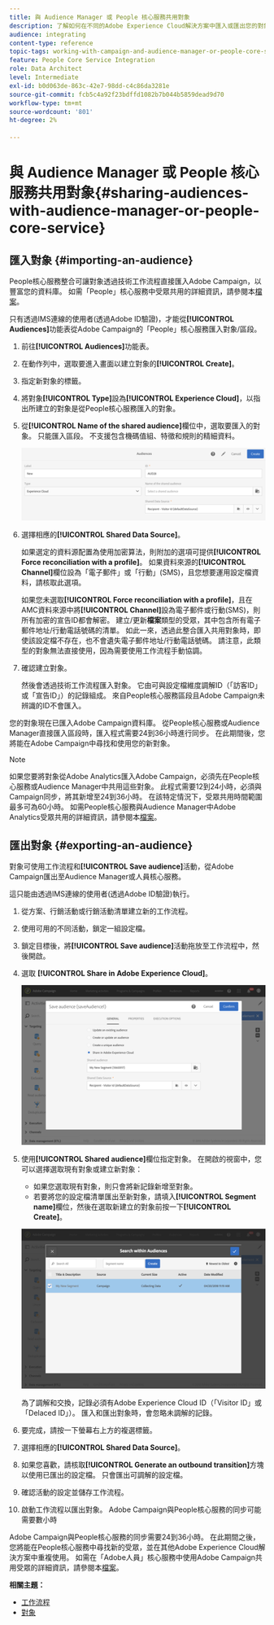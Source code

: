 ```yaml
---
title: 與 Audience Manager 或 People 核心服務共用對象
description: 了解如何在不同的Adobe Experience Cloud解決方案中匯入或匯出您的對象。
audience: integrating
content-type: reference
topic-tags: working-with-campaign-and-audience-manager-or-people-core-service
feature: People Core Service Integration
role: Data Architect
level: Intermediate
exl-id: b0d063de-863c-42e7-98dd-c4c86da3281e
source-git-commit: fcb5c4a92f23bdffd1082b7b044b5859dead9d70
workflow-type: tm+mt
source-wordcount: '801'
ht-degree: 2%

---
```


# 與 Audience Manager 或 People 核心服務共用對象{#sharing-audiences-with-audience-manager-or-people-core-service}

## 匯入對象 {#importing-an-audience}

People核心服務整合可讓對象透過技術工作流程直接匯入Adobe Campaign，以豐富您的資料庫。 如需「People」核心服務中受眾共用的詳細資訊，請參閱本[檔案](https://experienceleague.adobe.com/docs/analytics/components/segmentation/segmentation-workflow/seg-publish.html)。

只有透過IMS連線的使用者(透過Adobe ID驗證)，才能從&#x200B;**[!UICONTROL Audiences]**&#x200B;功能表從Adobe Campaign的「People」核心服務匯入對象/區段。

1. 前往&#x200B;**[!UICONTROL Audiences]**&#x200B;功能表。
1. 在動作列中，選取要進入畫面以建立對象的&#x200B;**[!UICONTROL Create]**。
1. 指定新對象的標籤。
1. 將對象&#x200B;**[!UICONTROL Type]**&#x200B;設為&#x200B;**[!UICONTROL Experience Cloud]**，以指出所建立的對象是從People核心服務匯入的對象。
1. 從&#x200B;**[!UICONTROL Name of the shared audience]**&#x200B;欄位中，選取要匯入的對象。 只能匯入區段。 不支援包含機碼值組、特徵和規則的精細資料。

   ![](assets/aam_import_audience.png)

1. 選擇相應的&#x200B;**[!UICONTROL Shared Data Source]**。

   如果選定的資料源配置為使用加密算法，則附加的選項可提供&#x200B;**[!UICONTROL Force reconciliation with a profile]**。 如果資料來源的&#x200B;**[!UICONTROL Channel]**&#x200B;欄位設為「電子郵件」或「行動」(SMS)，且您想要運用設定檔資料，請核取此選項。

   如果您未選取&#x200B;**[!UICONTROL Force reconciliation with a profile]**，且在AMC資料來源中將&#x200B;**[!UICONTROL Channel]**&#x200B;設為電子郵件或行動(SMS)，則所有加密的宣告ID都會解密。 建立/更新&#x200B;**檔案**&#x200B;類型的受眾，其中包含所有電子郵件地址/行動電話號碼的清單。 如此一來，透過此整合匯入共用對象時，即使該設定檔不存在，也不會遺失電子郵件地址/行動電話號碼。 請注意，此類型的對象無法直接使用，因為需要使用工作流程手動協調。

1. 確認建立對象。

   然後會透過技術工作流程匯入對象。 它由可與設定檔維度調解ID（「訪客ID」或「宣告ID」）的記錄組成。 來自People核心服務區段且Adobe Campaign未辨識的ID不會匯入。

您的對象現在已匯入Adobe Campaign資料庫。 從People核心服務或Audience Manager直接匯入區段時，匯入程式需要24到36小時進行同步。 在此期間後，您將能在Adobe Campaign中尋找和使用您的新對象。

>[!NOTE]
>
>如果您要將對象從Adobe Analytics匯入Adobe Campaign，必須先在People核心服務或Audience Manager中共用這些對象。 此程式需要12到24小時，必須與Campaign同步，將其新增至24到36小時。 在該特定情況下，受眾共用時間範圍最多可為60小時。 如需People核心服務與Audience Manager中Adobe Analytics受眾共用的詳細資訊，請參閱本[檔案](https://experienceleague.adobe.com/docs/analytics/components/segmentation/segmentation-workflow/seg-publish.html)。

## 匯出對象 {#exporting-an-audience}

對象可使用工作流程和&#x200B;**[!UICONTROL Save audience]**&#x200B;活動，從Adobe Campaign匯出至Audience Manager或人員核心服務。

這只能由透過IMS連線的使用者(透過Adobe ID驗證)執行。

1. 從方案、行銷活動或行銷活動清單建立新的工作流程。
1. 使用可用的不同活動，鎖定一組設定檔。
1. 鎖定目標後，將&#x200B;**[!UICONTROL Save audience]**&#x200B;活動拖放至工作流程中，然後開啟。
1. 選取 **[!UICONTROL Share in Adobe Experience Cloud]**。

   ![](assets/aam_save_audience_activity.png)

1. 使用&#x200B;**[!UICONTROL Shared audience]**&#x200B;欄位指定對象。 在開啟的視窗中，您可以選擇選取現有對象或建立新對象：

   * 如果您選取現有對象，則只會將新記錄新增至對象。
   * 若要將您的設定檔清單匯出至新對象，請填入&#x200B;**[!UICONTROL Segment name]**&#x200B;欄位，然後在選取新建立的對象前按一下&#x200B;**[!UICONTROL Create]**。

   ![](assets/aam_save_audience_segment_picker.png)

   為了調解和交換，記錄必須有Adobe Experience Cloud ID（「Visitor ID」或「Delaced ID」）。 匯入和匯出對象時，會忽略未調解的記錄。

1. 要完成，請按一下螢幕右上方的複選標籤。
1. 選擇相應的&#x200B;**[!UICONTROL Shared Data Source]**。
1. 如果您喜歡，請核取&#x200B;**[!UICONTROL Generate an outbound transition]**&#x200B;方塊以使用已匯出的設定檔。 只會匯出可調解的設定檔。
1. 確認活動的設定並儲存工作流程。
1. 啟動工作流程以匯出對象。 Adobe Campaign與People核心服務的同步可能需要數小時

Adobe Campaign與People核心服務的同步需要24到36小時。 在此期間之後，您將能在People核心服務中尋找新的受眾，並在其他Adobe Experience Cloud解決方案中重複使用。 如需在「Adobe人員」核心服務中使用Adobe Campaign共用受眾的詳細資訊，請參閱本[檔案](https://experienceleague.adobe.com/docs/core-services/interface/audiences/t-audience-create.html)。

**相關主題：**

* [工作流程](../../automating/using/get-started-workflows.md)
* [對象](../../audiences/using/about-audiences.md)
